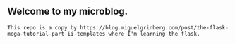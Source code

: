 ## Welcome to my microblog.
    This repo is a copy by https://blog.miguelgrinberg.com/post/the-flask-mega-tutorial-part-ii-templates where I'm learning the flask.